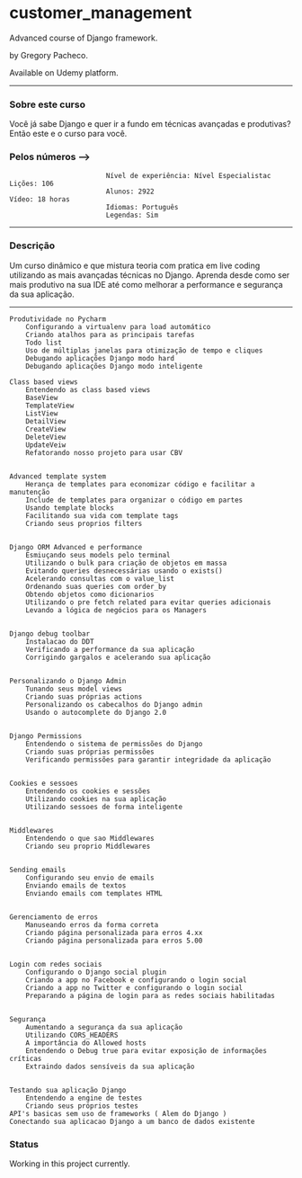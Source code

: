 # customer_management


Advanced course of Django framework.

by Gregory Pacheco.

Available on Udemy platform.

----



### Sobre este curso

Você já sabe Django e quer ir a fundo em técnicas avançadas e produtivas? Então este e o curso para você.

### Pelos números  -->    

                            Nível de experiência: Nível Especialistac                 Lições: 106
                            Alunos: 2922                                              Vídeo: 18 horas
                            Idiomas: Português
                            Legendas: Sim
                        
-----                        

### Descrição

Um curso dinâmico e que mistura teoria com pratica em live coding utilizando as mais avançadas técnicas no Django. Aprenda desde como ser mais produtivo na sua IDE até como melhorar a performance e segurança da sua aplicação.

----
    Produtividade no Pycharm
        Configurando a virtualenv para load automático
        Criando atalhos para as principais tarefas
        Todo list
        Uso de múltiplas janelas para otimização de tempo e cliques
        Debugando aplicações Django modo hard
        Debugando aplicações Django modo inteligente 

    Class based views
        Entendendo as class based views
        BaseView
        TemplateView
        ListView
        DetailView
        CreateView
        DeleteView
        UpdateVeiw
        Refatorando nosso projeto para usar CBV


    Advanced template system
        Herança de templates para economizar código e facilitar a manutenção
        Include de templates para organizar o código em partes
        Usando template blocks
        Facilitando sua vida com template tags
        Criando seus proprios filters


    Django ORM Advanced e performance
        Esmiuçando seus models pelo terminal
        Utilizando o bulk para criação de objetos em massa
        Evitando queries desnecessárias usando o exists()
        Acelerando consultas com o value_list
        Ordenando suas queries com order_by
        Obtendo objetos como dicionarios
        Utilizando o pre fetch related para evitar queries adicionais
        Levando a lógica de negócios para os Managers


    Django debug toolbar
        Instalacao do DDT
        Verificando a performance da sua aplicação
        Corrigindo gargalos e acelerando sua aplicação


    Personalizando o Django Admin
        Tunando seus model views
        Criando suas próprias actions
        Personalizando os cabecalhos do Django admin
        Usando o autocomplete do Django 2.0


    Django Permissions
        Entendendo o sistema de permissões do Django
        Criando suas próprias permissões
        Verificando permissões para garantir integridade da aplicação


    Cookies e sessoes
        Entendendo os cookies e sessões
        Utilizando cookies na sua aplicação
        Utilizando sessoes de forma inteligente


    Middlewares
        Entendendo o que sao Middlewares
        Criando seu proprio Middlewares


    Sending emails
        Configurando seu envio de emails
        Enviando emails de textos
        Enviando emails com templates HTML


    Gerenciamento de erros
        Manuseando erros da forma correta
        Criando página personalizada para erros 4.xx
        Criando página personalizada para erros 5.00


    Login com redes sociais
        Configurando o Django social plugin
        Criando a app no Facebook e configurando o login social
        Criando a app no Twitter e configurando o login social
        Preparando a página de login para as redes sociais habilitadas


    Segurança
        Aumentando a segurança da sua aplicação
        Utilizando CORS_HEADERS
        A importância do Allowed hosts
        Entendendo o Debug true para evitar exposição de informações críticas
        Extraindo dados sensíveis da sua aplicação


    Testando sua aplicação Django
        Entendendo a engine de testes
        Criando seus próprios testes 
    API's basicas sem uso de frameworks ( Alem do Django )
    Conectando sua aplicacao Django a um banco de dados existente


###  Status
Working in this project currently. 


